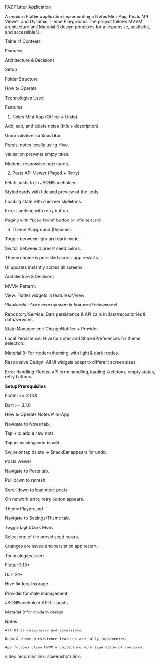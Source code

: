 FAZ Flutter Application

A modern Flutter application implementing a Notes Mini-App, Posts API Viewer, and Dynamic Theme Playground. The project follows MVVM architecture and Material 3 design principles for a responsive, aesthetic, and accessible UI.

Table of Contents

Features

Architecture & Decisions

Setup

Folder Structure

How to Operate

Technologies Used

Features
1. Notes Mini-App (Offline + Undo)

Add, edit, and delete notes (title + description).

Undo deletion via SnackBar.

Persist notes locally using Hive.

Validation prevents empty titles.

Modern, responsive note cards.

2. Posts API Viewer (Paged + Retry)

Fetch posts from JSONPlaceholder
.

Styled cards with title and preview of the body.

Loading state with shimmer skeletons.

Error handling with retry button.

Paging with “Load More” button or infinite scroll.

3. Theme Playground (Dynamic)

Toggle between light and dark mode.

Switch between 4 preset seed colors.

Theme choice is persisted across app restarts.

UI updates instantly across all screens.

Architecture & Decisions

MVVM Pattern:

View: Flutter widgets in features/*/view

ViewModel: State management in features/*/viewmodel

Repository/Service: Data persistence & API calls in data/repositories & data/services

State Management: ChangeNotifier + Provider

Local Persistence: Hive for notes and SharedPreferences for theme selection.

Material 3: For modern theming, with light & dark modes.

Responsive Design: All UI widgets adapt to different screen sizes.

Error Handling: Robust API error handling, loading skeletons, empty states, retry buttons.

**Setup
Prerequisites**

Flutter >= 3.13.0

Dart >= 3.1.0

How to Operate
Notes Mini-App

Navigate to Notes tab.

Tap + to add a new note.

Tap an existing note to edit.

Swipe or tap delete → SnackBar appears for undo.

Posts Viewer

Navigate to Posts tab.

Pull down to refresh.

Scroll down to load more posts.

On network error, retry button appears.

Theme Playground

Navigate to Settings/Theme tab.

Toggle Light/Dark Mode.

Select one of the preset seed colors.

Changes are saved and persist on app restart.

Technologies Used

Flutter 3.13+

Dart 3.1+

Hive for local storage

Provider for state management

JSONPlaceholder API for posts

Material 3 for modern design

Notes

    All UI is responsive and accessible.

    Undo & theme persistence features are fully implemented.

    App follows clean MVVM architecture with separation of concerns.

video recording link: 
screenshots link: 